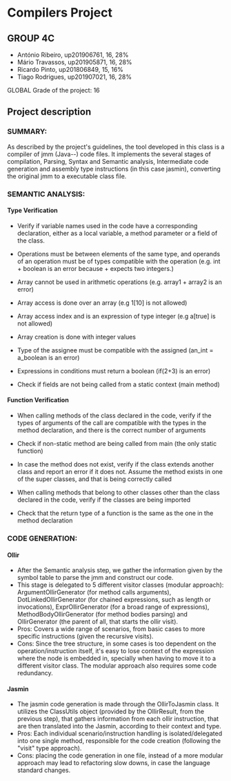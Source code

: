 # Compilers Project

## GROUP 4C

- António Ribeiro, up201906761, 16, 28% 
- Mário Travassos, up201905871, 16, 28%
- Ricardo Pinto, up201806849, 15, 16%
- Tiago Rodrigues, up201907021, 16, 28% 


GLOBAL Grade of the project: 16

## Project description

### SUMMARY:

As described by the project's guidelines, the tool developed in this class is a compiler of jmm (Java--) code files.
It implements the several stages of compilation, Parsing, Syntax and Semantic analysis, Intermediate code generation
and assembly type instructions (in this case jasmin), converting the original jmm to a executable class file.

### SEMANTIC ANALYSIS:

#### Type Verification

- Verify if variable names used in the code have a corresponding declaration, either as a local variable, a method
  parameter or a field of the class.

- Operations must be between elements of the same type, and operands of an operation must be of types compatible with
  the operation (e.g. int + boolean is an error because +
  expects two integers.)

- Array cannot be used in arithmetic operations (e.g. array1 + array2 is an error)

- Array access is done over an array (e.g 1[10] is not allowed)

- Array access index and is an expression of type integer (e.g a[true] is not allowed)

- Array creation is done with integer values

- Type of the assignee must be compatible with the assigned (an_int = a_boolean is an error)

- Expressions in conditions must return a boolean (if(2+3) is an error)

- Check if fields are not being called from a static context (main method)

#### Function Verification

- When calling methods of the class declared in the code, verify if the types of arguments of the call are
  compatible with the types in the method declaration, and there is the correct number of arguments

- Check if non-static method are being called from main (the only static function)

- In case the method does not exist, verify if the class extends another class and report an error if it does not.
  Assume the method exists in one of the super classes, and that is being correctly called

- When calling methods that belong to other classes other than the class declared in the code, verify if the
  classes are being imported

- Check that the return type of a function is the same as the one in the method declaration

### CODE GENERATION:

#### Ollir

- After the Semantic analysis step, we gather the information given by the symbol table to parse the jmm and construct
  our code.
- This stage is delegated to 5 different visitor classes (modular approach): ArgumentOllirGenerator (for method calls
  arguments), DotLinkedOllirGenerator (for chained expressions, such as length or invocations), ExprOllirGenerator (for
  a broad range of expressions), MethodBodyOllirGenerator (for method bodies parsing) and OllirGenerator (the parent of
  all, that starts the ollir visit).
- Pros: Covers a wide range of scenarios, from basic cases to more specific instructions (given the recursive visits).
- Cons: Since the tree structure, in some cases is too dependent on the operation/instruction itself, it's easy to lose
  context of the expression where the node is embedded in, specially when having to move it to a different visitor
  class. The modular approach also requires some code redundancy.

#### Jasmin

- The jasmin code generation is made through the OllirToJasmin class. It utilizes the ClassUtils object (provided by the OllirResult, from the previous step), that gathers information from each ollir instruction, that are then translated into the Jasmin, according to their context and type. 
- Pros: Each individual scenario/instruction handling is isolated/delegated into one single method, responsible for the code creation (following the "visit" type approach). 
- Cons: placing the code generation in one file, instead of a more modular approach may lead to refactoring slow downs, in case the language standard changes.
